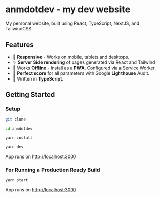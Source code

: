 # anmdotdev - my dev website

My personal website, built using React, TypeScript, NextJS, and TailwindCSS.

## Features

- 📱 **Responsive** - Works on mobile, tablets and desktops.
- ✨ **Server Side rendering** of pages generated via React and Tailwind
- 📴 Works **Offline** - Install as a **PWA**. Configured via a Service Worker.
- 🚗 **Perfect score** for all parameters with Google **Lighthouse** Audit.
- 📜 Written in **TypeScript.**

## Getting Started

### Setup

```bash
git clone

cd anmdotdev

yarn install

yarn dev
```

App runs on [http://localhost:3000](http://localhost:3000)

### For Running a Production Ready Build

```bash
yarn start
```

App runs on [http://localhost:3000](http://localhost:3000)
